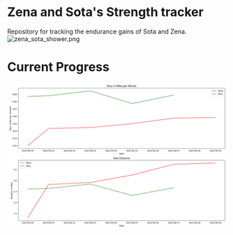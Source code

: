 # Zena and Sota's Strength tracker
Repository for tracking the endurance gains of Sota and Zena.
![zena_sota_shower.png](zena_sota_shower.png)


# Current Progress
![pace_graph.png](pace_graph.png)